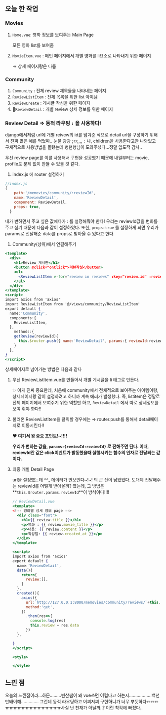 ## 오늘 한 작업

### Movies

1. `Home.vue`: 영화 정보를 보여주는 Main Page

   모든 영화 list를 보여줌

2. `MovieItem.vue` : 메인 페이지에서 개별 영화를 li요소로 나타내기 위한 페이지

   ⇒ 상세 페이지랑은 다름

### Community

1. `Community` : 전체 review 제목들을 나타내는 페이지
2. `ReviewListItem` : 전체 목록을 위한 list 아이템
3. `ReviewCreate` : 게시글 작성을 위한 페이지
4. 🌟`ReviewDetail` : 개별 review 상세 정보를 위한 페이지

### Review Detail ⇒ 동적 라우팅 `:` 을 사용하다!

django에서처럼 url에 개별 reivew의 id를 넘겨준 식으로 detail url을 구성하기 위해서 진짜 많은 애를 먹었따.. 눈물 광광 ;ㅂ;,,, `:` 나, children을 사용한다고만 나와있고 구체적으로 사용방법을 몰랐는데 병현형님이 도와주셨다...정말 압도적 감사..

우선 review page를 이를 사용해서 구현을 성공했기 때문에 내일부터는 movie, profile도 문제 없이 만들 수 있을 것 같다.

1. index.js 에 router 설정하기

```jsx
//index.js
{
    path:'/memovies/community/:reviewId',
    name:'ReviewDetail',
    component: ReviewDetail,
    props: true,
  }
```

내가 변하면서 주고 싶은 값에다가 : 를 설정해줘야 한다! 우리는 reviewId값을 변화를 주고 싶기 때문에 다음과 같이 설정하였다. 또한, `props:true` 를 설정하게 되면 우리가 params로 전달해준 data를 props로 받아올 수 있다고 한다.

1. Community(상위)에서 연결해주기

```jsx
<template>
  <div>
    <h1>Review 게시판</h1>
    <button @click="onClick">리뷰작성</button>
    <ul>
      <ReviewListItem v-for="review in reviews" :key="review.id" :review="review" @click.native="getReview(review.id)" v-text="review.title"/>
    </ul>
  </div>
</template>
<script>
import axios from 'axios'
import ReviewListItem from '@/views/community/ReviewListItem'
export default {
  name:'Community',
  components:{
    ReviewListItem,
  },
	methods:{
    getReview(reviewId){
      this.$router.push({ name:'ReviewDetail', params:{ reviewId:reviewId }})
    }
  },
}
</script>
```

상세페이지로 넘어가는 방법은 다음과 같다

1. 우선 ReviewListItem.vue를 만들어서 개별 게시글을 li 태그로 만든다.

   ✨ 이게 진짜 중요한데, 처음에 community에서 전체적으로 보여주는 아이템이랑, 상세페이지랑 같이 설정하려고 하니까 계속 에러가 발생했다. 즉, listitem은 정말로 전체 페이지에서 보여주기 위한 역할만 하고, `ReviewDetail` 에서 따로 상세정보를 보여 줘야 한다!!

2. 불러온 ReviewListItem을 클릭할 경우에는 ⇒ router.push를 통해서 detail페이지로 이동시킨다!!

   **❤️ 여기서 왕 중요 포인트!~!!!!**

   **우리가 변하는 값을, `params:{reviewId:reviewId}` 로 전해주면 된다. 이때, reviewId란 값은 click이벤트가 발동했을때 실행시키는 함수의 인자로 전달되는 값이다.**

3. 최종 개별 Detail Page

   url을 설정했는데 ^^,, 데이터가 안보인다~!~! 의 큰 산이 남았었다. 도대체 전달해주는 reviewId를 어떻게 받아올까? 였는데, 그 방법은 **`this.$router.params.reviewId`**이 방식이다!!!!

   ```jsx
   // ReviewDetail.vue
   <template>
   <!-- 영화별 상세 정보 page -->
     <div class="font">
       <h1>{{ review.title }}</h1>
       <p>영화 : {{ review.movie_title }}</p>
       <p>내용: {{ review.content }}</p>
       <p>작성일: {{ review.created_at }}</p>
     </div>
   </template>
   
   <script>
   import axios from 'axios'
   export default {
     name:'ReviewDetail',
     data(){
       return{
         review:[],
       }
     },
     created(){
       axios({
         url:`http://127.0.0.1:8000/memovies/community/reviews/`+this.$route.params.reviewId,
         method:'get',
       })
         .then(res=>{
           console.log(res)
           this.review = res.data
         })
     },
   
   }
   </script>
   
   <style>
   
   </style>
   ```

## 느낀 점

오늘의 느낀점이라...하믄.........빈산쌤이 왜 vue쓰면 어렵다고 하는지..................백천만배이해.............. 그런데 동적 라우팅하고 어찌저찌 구현하니가 너무 뿌듯하다ㅠㅠㅠㅠㅠㅠㅠㅠㅠㅠㅠㅠㅠㅠㅠㅠㅠ사실 난 천재가 아닐까..? 이런 착각에 빠졌다..